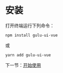# 安装

打开终端运行下列命令：

```
npm install gulu-ui-vue
```

或

```
yarn add gulu-ui-vue
```

下一节：[开始使用](#/doc/get-started)